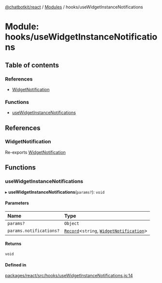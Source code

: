 [@chatbotkit/react](../README.md) / [Modules](../modules.md) / hooks/useWidgetInstanceNotifications

# Module: hooks/useWidgetInstanceNotifications

## Table of contents

### References

- [WidgetNotification](hooks_useWidgetInstanceNotifications.md#widgetnotification)

### Functions

- [useWidgetInstanceNotifications](hooks_useWidgetInstanceNotifications.md#usewidgetinstancenotifications)

## References

### WidgetNotification

Re-exports [WidgetNotification](hooks_useWidgetInstance.md#widgetnotification)

## Functions

### useWidgetInstanceNotifications

▸ **useWidgetInstanceNotifications**(`params?`): `void`

#### Parameters

| Name | Type |
| :------ | :------ |
| `params?` | `Object` |
| `params.notifications?` | [`Record`]( https://www.typescriptlang.org/docs/handbook/utility-types.html#recordkeys-type )\<`string`, [`WidgetNotification`](hooks_useWidgetInstance.md#widgetnotification)\> |

#### Returns

`void`

#### Defined in

[packages/react/src/hooks/useWidgetInstanceNotifications.js:14](https://github.com/chatbotkit/node-sdk/blob/main/packages/react/src/hooks/useWidgetInstanceNotifications.js#L14)

